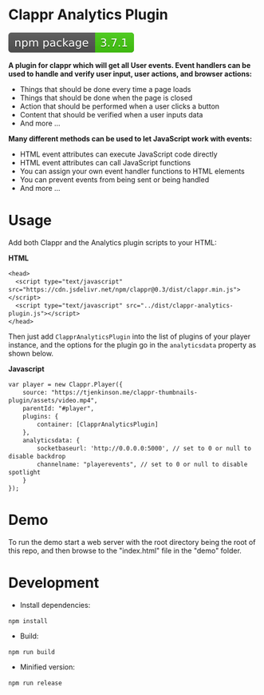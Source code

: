 # Clappr Analytics Plugin
[![npm version](https://github.com/vishalkalola1/Clappr-Analytics-Plugin/blob/master/image/badge.svg)](https://github.com/vishalkalola1/clappr-analytics-plugin)

**A plugin for clappr which will get all User events. Event handlers can be used to handle and verify user input, user actions, and browser actions:**

* Things that should be done every time a page loads
* Things that should be done when the page is closed
* Action that should be performed when a user clicks a button
* Content that should be verified when a user inputs data
* And more ...

**Many different methods can be used to let JavaScript work with events:**

* HTML event attributes can execute JavaScript code directly
* HTML event attributes can call JavaScript functions
* You can assign your own event handler functions to HTML elements
* You can prevent events from being sent or being handled
* And more ...

# Usage
Add both Clappr and the Analytics plugin scripts to your HTML:

**HTML**
```
<head>
  <script type="text/javascript" src="https://cdn.jsdelivr.net/npm/clappr@0.3/dist/clappr.min.js"></script>
  <script type="text/javascript" src="../dist/clappr-analytics-plugin.js"></script>
</head>
```

Then just add `ClapprAnalyticsPlugin` into the list of plugins of your player instance, and the options for the plugin go in the `analyticsdata` property as shown below.

**Javascript**
```
var player = new Clappr.Player({
    source: "https://tjenkinson.me/clappr-thumbnails-plugin/assets/video.mp4",
    parentId: "#player",
    plugins: {
        container: [ClapprAnalyticsPlugin]
    },
    analyticsdata: {
        socketbaseurl: 'http://0.0.0.0:5000', // set to 0 or null to disable backdrop
        channelname: "playerevents", // set to 0 or null to disable spotlight
    }
});
```

# Demo
To run the demo start a web server with the root directory being the root of this repo, and then browse to the "index.html" file in the "demo" folder.

# Development
* Install dependencies:

`npm install`

* Build:

`npm run build`

* Minified version:

`npm run release`

